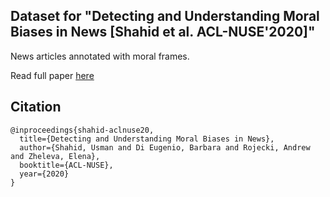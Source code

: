 ## Dataset for "Detecting and Understanding Moral Biases in News [Shahid et al. ACL-NUSE'2020]"

News articles annotated with moral frames.

Read full paper [here](https://www.cs.uic.edu/~elena/pubs/shahid-nuse20.pdf)


## Citation

```
@inproceedings{shahid-aclnuse20,
  title={Detecting and Understanding Moral Biases in News},
  author={Shahid, Usman and Di Eugenio, Barbara and Rojecki, Andrew and Zheleva, Elena},
  booktitle={ACL-NUSE},
  year={2020}
}
```

